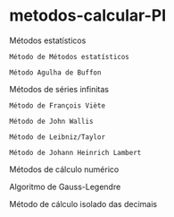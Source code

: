 # metodos-calcular-PI

Métodos estatísticos

	Método de Métodos estatísticos

	Método Agulha de Buffon

Métodos de séries infinitas

	Método de François Viète

	Método de John Wallis

	Método de Leibniz/Taylor

	Método de Johann Heinrich Lambert

Métodos de cálculo numérico

Algoritmo de Gauss-Legendre

Método de cálculo isolado das decimais
